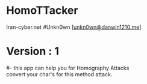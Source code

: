 # HomoTTacker
Iran-cyber.net
#Unkn0wn [unkn0wn@danwin1210.me]

# Version : 1
#-
this app can help you for Homography Attacks<br>
convert your char's for this method attack.
<br>
